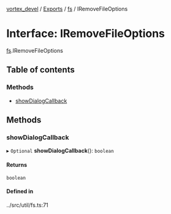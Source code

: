 [vortex_devel](../README.md) / [Exports](../modules.md) / [fs](../modules/fs.md) / IRemoveFileOptions

# Interface: IRemoveFileOptions

[fs](../modules/fs.md).IRemoveFileOptions

## Table of contents

### Methods

- [showDialogCallback](fs.IRemoveFileOptions.md#showdialogcallback)

## Methods

### showDialogCallback

▸ `Optional` **showDialogCallback**(): `boolean`

#### Returns

`boolean`

#### Defined in

../src/util/fs.ts:71
